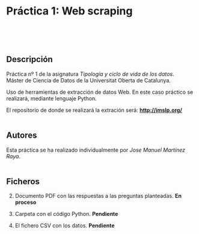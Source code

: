 # Práctica 1: Web scraping 



<br/><br/><br/>
## Descripción

Práctica nº 1 de la asignatura _Tipología y ciclo de vida de los datos_.<br/>
Máster de Ciencia de Datos de la Universitat Oberta de Catalunya.

Uso de herramientas de extracción de datos Web. En este caso práctico se realizará, mediante lenguaje Python.

El repositorio de donde se realizará la extración será:  **http://imslp.org/**
<br/><br/>

## Autores

Esta práctica se ha realizado individualmente por _Jose Manuel Martínez Raya_.
<br/><br/>

## Ficheros

2. Documento PDF con las respuestas a las preguntas planteadas. **En proceso**

3. Carpeta con el código Python.  **Pendiente**

4. El fichero CSV con los datos. **Pendiente**
